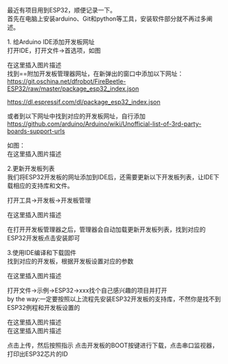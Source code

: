最近有项目用到ESP32，顺便记录一下。  
首先在电脑上安装arduino、Git和python等工具，安装软件部分就不再过多阐述。  

1\. 给Arduino IDE添加开发板网址  
打开IDE，打开文件-\>首选项，如图  

在这里插入图片描述  
找到==附加开发板管理器网址，在新弹出的窗口中添加以下网址：  
https://git.oschina.net/dfrobot/FireBeetle-ESP32/raw/master/package_esp32_index.json

https://dl.espressif.com/dl/package_esp32_index.json  

或者到以下网址中找到对应的开发板网址，自行添加  
https://github.com/arduino/Arduino/wiki/Unofficial-list-of-3rd-party-boards-support-urls


如图：  
在这里插入图片描述  

2.更新开发板列表  
我们将ESP32开发板的网址添加到IDE后，还需要更新以下开发板列表，让IDE下载相应的支持库和文件。


打开工具-\>开发板-\>开发板管理  

在这里插入图片描述  

在打开开发板管理器之后，管理器会自动加载更新开发板列表，找到对应的ESP32开发板点击安装即可


3.使用IDE编译和下载固件  
找到对应的开发板，根据开发板设置对应的参数  

在这里插入图片描述  

打开文件-\>示例-\>ESP32-\>xxx找个自己感兴趣的项目并打开  
by the
way:一定要按照以上流程先安装ESP32开发板的支持库，不然你是找不到ESP32例程和开发板设置的


在这里插入图片描述  
在这里插入图片描述  

点击上传，然后按照指示
点击开发板的BOOT按键进行下载，点击串口监视器，打印出ESP32芯片的ID
